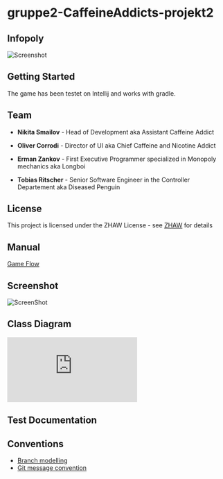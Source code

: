 # gruppe2-CaffeineAddicts-projekt2
## Infopoly

![Screenshot](https://github.zhaw.ch/pm2-it19azh-ehri-fame-muon/gruppe2-CaffeineAddicts-projekt2/blob/master/InfoPolyLogo.png)

## Getting Started

The game has been testet on Intellij and works with gradle.

## Team

* **Nikita Smailov** - Head of Development aka Assistant Caffeine Addict

* **Oliver Corrodi** - Director of UI aka Chief Caffeine and Nicotine Addict

* **Erman Zankov** - First Executive Programmer specialized in Monopoly mechanics aka Longboi

* **Tobias Ritscher** - Senior Software Engineer in the Controller Departement aka Diseased Penguin

## License

This project is licensed under the ZHAW License - see [ZHAW](http://www.zhaw.ch) for details

## Manual
[Game Flow](https://github.zhaw.ch/pm2-it19azh-ehri-fame-muon/gruppe2-CaffeineAddicts-projekt2/wiki/Game-flow)


## Screenshot

![ScreenShot](https://github.zhaw.ch/pm2-it19azh-ehri-fame-muon/gruppe2-CaffeineAddicts-projekt2/blob/master/Bildschirmfoto%202020-05-13%20um%2019.28.02.png)

## Class Diagram

![Screenshot](https://github.zhaw.ch/pm2-it19azh-ehri-fame-muon/gruppe2-CaffeineAddicts-projekt2/blob/master/pm2-proj3-class-diagramm.pdf)

## Test Documentation


## Conventions
* [Branch modelling](https://github.zhaw.ch/pm2-it19azh-ehri-fame-muon/gruppe2-CaffeineAddicts-projekt2/wiki/Git-Branch-Model)
* [Git message convention](https://github.zhaw.ch/pm2-it19azh-ehri-fame-muon/gruppe2-CaffeineAddicts-projekt2/wiki/Git-Commit-Message-Convention)
